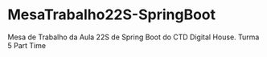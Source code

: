 # MesaTrabalho22S-SpringBoot
Mesa de Trabalho da Aula 22S de Spring Boot do CTD Digital House. Turma 5 Part Time
